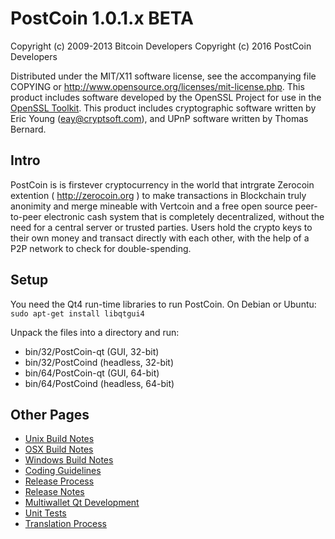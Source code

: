 PostCoin 1.0.1.x BETA
====================

Copyright (c) 2009-2013 Bitcoin Developers
Copyright (c) 2016 PostCoin Developers

Distributed under the MIT/X11 software license, see the accompanying
file COPYING or http://www.opensource.org/licenses/mit-license.php.
This product includes software developed by the OpenSSL Project for use in the [OpenSSL Toolkit](http://www.openssl.org/). This product includes
cryptographic software written by Eric Young ([eay@cryptsoft.com](mailto:eay@cryptsoft.com)), and UPnP software written by Thomas Bernard.


Intro
---------------------
PostCoin is is firstever cryptocurrency in the world that intrgrate Zerocoin extention ( http://zerocoin.org )
to make transactions in Blockchain truly anonimity and merge mineable with Vertcoin
and a free open source peer-to-peer electronic cash system that is
completely decentralized, without the need for a central server or trusted
parties.  Users hold the crypto keys to their own money and transact directly
with each other, with the help of a P2P network to check for double-spending.


Setup
---------------------
You need the Qt4 run-time libraries to run PostCoin. On Debian or Ubuntu:
	`sudo apt-get install libqtgui4`

Unpack the files into a directory and run:

- bin/32/PostCoin-qt (GUI, 32-bit)
- bin/32/PostCoind (headless, 32-bit)
- bin/64/PostCoin-qt (GUI, 64-bit)
- bin/64/PostCoind (headless, 64-bit)

Other Pages
---------------------
- [Unix Build Notes](build-unix.md)
- [OSX Build Notes](build-osx.md)
- [Windows Build Notes](build-msw.md)
- [Coding Guidelines](coding.md)
- [Release Process](release-process.md)
- [Release Notes](release-notes.md)
- [Multiwallet Qt Development](multiwallet-qt.md)
- [Unit Tests](unit-tests.md)
- [Translation Process](translation_process.md)
